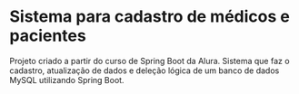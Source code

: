 # Sistema para cadastro de médicos e pacientes

Projeto criado a partir do curso de Spring Boot da Alura.
Sistema que faz o cadastro, atualização de dados e
deleção lógica de um banco de dados MySQL utilizando
Spring Boot.
